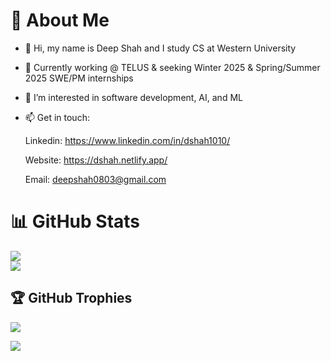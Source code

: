 # 💫 About Me

- 👋 Hi, my name is Deep Shah and I study CS at Western University
  
- 🔭 Currently working @ TELUS & seeking Winter 2025 & Spring/Summer 2025 SWE/PM internships

- 👀 I’m interested in software development, AI, and ML 

- 📫 Get in touch:

     Linkedin: https://www.linkedin.com/in/dshah1010/
  
     Website: https://dshah.netlify.app/
  
     Email: deepshah0803@gmail.com

# 📊 GitHub Stats

![](https://github-readme-streak-stats.herokuapp.com/?user=dshah1010&theme=radical&hide_border=false)<br/>
![](https://github-readme-stats.vercel.app/api/top-langs/?username=dshah1010&theme=radical&hide_border=false&include_all_commits=true&count_private=true&layout=compact)

## 🏆 GitHub Trophies
![](https://github-profile-trophy.vercel.app/?username=dshah1010&theme=radical&no-frame=false&no-bg=false&margin-w=4)

![](https://komarev.com/ghpvc/?username=jal2003&label=Profile%20Visits&color=blue&style=for-the-badge)
